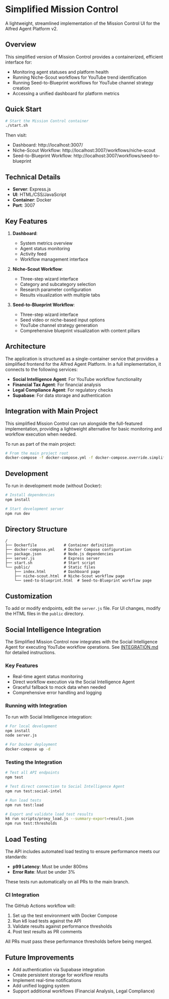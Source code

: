 # Simplified Mission Control

A lightweight, streamlined implementation of the Mission Control UI for the Alfred Agent Platform v2.

## Overview

This simplified version of Mission Control provides a containerized, efficient interface for:

- Monitoring agent statuses and platform health
- Running Niche-Scout workflows for YouTube trend identification
- Running Seed-to-Blueprint workflows for YouTube channel strategy creation
- Accessing a unified dashboard for platform metrics

## Quick Start

```bash
# Start the Mission Control container
./start.sh
```

Then visit:
- Dashboard: http://localhost:3007/
- Niche-Scout Workflow: http://localhost:3007/workflows/niche-scout
- Seed-to-Blueprint Workflow: http://localhost:3007/workflows/seed-to-blueprint

## Technical Details

- **Server**: Express.js
- **UI**: HTML/CSS/JavaScript
- **Container**: Docker
- **Port**: 3007

## Key Features

1. **Dashboard**:
   - System metrics overview
   - Agent status monitoring
   - Activity feed
   - Workflow management interface

2. **Niche-Scout Workflow**:
   - Three-step wizard interface
   - Category and subcategory selection
   - Research parameter configuration
   - Results visualization with multiple tabs

3. **Seed-to-Blueprint Workflow**:
   - Three-step wizard interface
   - Seed video or niche-based input options
   - YouTube channel strategy generation
   - Comprehensive blueprint visualization with content pillars

## Architecture

The application is structured as a single-container service that provides a simplified frontend for the Alfred Agent Platform. In a full implementation, it connects to the following services:

- **Social Intelligence Agent**: For YouTube workflow functionality
- **Financial Tax Agent**: For financial analysis
- **Legal Compliance Agent**: For regulatory checks
- **Supabase**: For data storage and authentication

## Integration with Main Project

This simplified Mission Control can run alongside the full-featured implementation, providing a lightweight alternative for basic monitoring and workflow execution when needed.

To run as part of the main project:

```bash
# From the main project root
docker-compose -f docker-compose.yml -f docker-compose.override.simplified-mc.yml up -d mission-control-simplified
```

## Development

To run in development mode (without Docker):

```bash
# Install dependencies
npm install

# Start development server
npm run dev
```

## Directory Structure

```
/
├── Dockerfile            # Container definition
├── docker-compose.yml    # Docker Compose configuration
├── package.json          # Node.js dependencies
├── server.js             # Express server
├── start.sh              # Start script
└── public/               # Static files
    ├── index.html        # Dashboard page
    ├── niche-scout.html  # Niche-Scout workflow page
    └── seed-to-blueprint.html  # Seed-to-Blueprint workflow page
```

## Customization

To add or modify endpoints, edit the `server.js` file. For UI changes, modify the HTML files in the `public` directory.

## Social Intelligence Integration

The Simplified Mission Control now integrates with the Social Intelligence Agent for executing YouTube workflow operations. See [INTEGRATION.md](./INTEGRATION.md) for detailed instructions.

### Key Features

- Real-time agent status monitoring
- Direct workflow execution via the Social Intelligence Agent
- Graceful fallback to mock data when needed
- Comprehensive error handling and logging

### Running with Integration

To run with Social Intelligence integration:

```bash
# For local development
npm install
node server.js

# For Docker deployment
docker-compose up -d
```

### Testing the Integration

```bash
# Test all API endpoints
npm test

# Test direct connection to Social Intelligence Agent
npm run test:social-intel

# Run load tests
npm run test:load

# Export and validate load test results
k6 run scripts/proxy_load.js --summary-export=result.json
npm run test:thresholds
```

## Load Testing

The API includes automated load testing to ensure performance meets our standards:

- **p99 Latency**: Must be under 800ms
- **Error Rate**: Must be under 3%

These tests run automatically on all PRs to the main branch.

### CI Integration

The GitHub Actions workflow will:
1. Set up the test environment with Docker Compose
2. Run k6 load tests against the API
3. Validate results against performance thresholds
4. Post test results as PR comments

All PRs must pass these performance thresholds before being merged.

## Future Improvements

- Add authentication via Supabase integration
- Create persistent storage for workflow results
- Implement real-time notifications
- Add unified logging system
- Support additional workflows (Financial Analysis, Legal Compliance)
